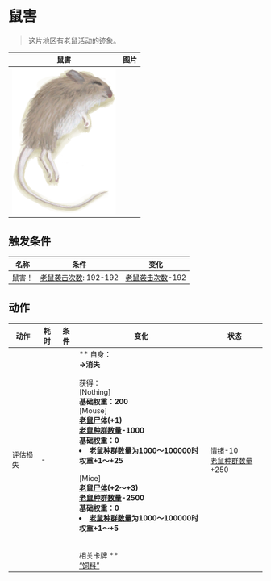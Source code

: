 # 鼠害  
> 这片地区有老鼠活动的迹象。  
  
  鼠害  |   图片   
 ----  |  ----:   
   |  <img decoding="async" src="Sprite/Mouse.png" href="a.md" style="max-width:300px;max-height:300px;">   
  
## 触发条件  
名称  |  条件  |  变化  
----  |  ----  |  ----  
鼠害！  |  [老鼠袭击次数](MouseDamageCounter.md): 192-192  |  [老鼠袭击次数](MouseDamageCounter.md)-192  
## 动作  
动作  |  耗时  |  条件  |  变化  |  状态  
----  |  ----  |  ----  |  ----  |  ----  
评估损失<br>  |  -  |    |  ** 自身：**<br>→消失<br><br>** 获得： **<br>** [Nothing]  **<br>基础权重：200<br>** [Mouse]  **<br>  [老鼠尸体](Mouse.md)(+1)<br>[老鼠种群数量](Pop_Mouse.md)-1000<br>基础权重：0<li>[老鼠种群数量](Pop_Mouse.md)为1000～100000时权重+1～+25</li><br>** [Mice]  **<br>  [老鼠尸体](Mouse.md)(+2～+3)<br>[老鼠种群数量](Pop_Mouse.md)-2500<br>基础权重：0<li>[老鼠种群数量](Pop_Mouse.md)为1000～100000时权重+1～+5</li><br><br>** 相关卡牌 **<br>[“饲料”](tag_Feed.md)  |  [情绪](Morale.md)-10<br>[老鼠种群数量](Pop_Mouse.md)+250  


<script>document.title="鼠害 - 卡牌生存百科 Card Survival Wiki";</script>